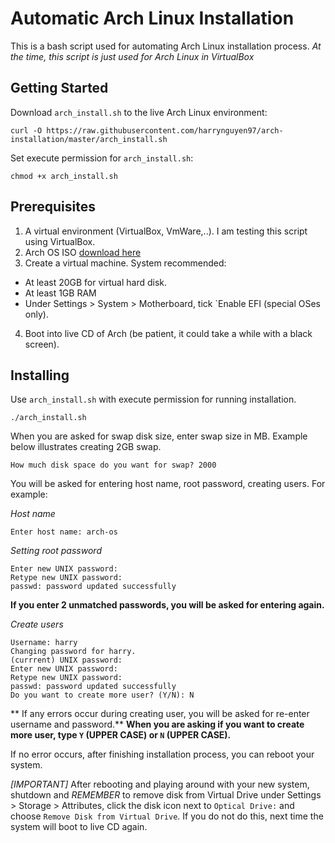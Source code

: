 # Automatic Arch Linux Installation

This is a bash script used for automating Arch Linux installation process. *At the time, this script is just used for Arch Linux in VirtualBox*

## Getting Started

Download `arch_install.sh` to the live Arch Linux environment:

```
curl -O https://raw.githubusercontent.com/harrynguyen97/arch-installation/master/arch_install.sh
```

Set execute permission for `arch_install.sh`:

```
chmod +x arch_install.sh
```

## Prerequisites
1. A virtual environment (VirtualBox, VmWare,..). I am testing this script using VirtualBox.
2. Arch OS ISO [download here](https://mirror.aarnet.edu.au/pub/archlinux/iso/2018.08.01/archlinux-2018.08.01-x86_64.iso)
3. Create a virtual machine. System recommended:
  * At least 20GB for virtual hard disk.
  * At least 1GB RAM
  * Under Settings > System > Motherboard, tick `Enable EFI (special OSes only). 

4. Boot into live CD of Arch (be patient, it could take a while with a black screen).

## Installing
Use `arch_install.sh` with execute permission for running installation.
```
./arch_install.sh
```

When you are asked for swap disk size, enter swap size in MB. Example below illustrates creating 2GB swap.
```
How much disk space do you want for swap? 2000
```

You will be asked for entering host name, root password, creating users. For example:

*Host name*
```
Enter host name: arch-os
```

*Setting root password*
```
Enter new UNIX password:
Retype new UNIX password:
passwd: password updated successfully
```
**If you enter 2 unmatched passwords, you will be asked for entering again.**

*Create users*
```
Username: harry
Changing password for harry.
(currrent) UNIX password:
Enter new UNIX password:
Retype new UNIX password:
passwd: password updated successfully
Do you want to create more user? (Y/N): N
```
** If any errors occur during creating user, you will be asked for re-enter username and password.**
**When you are asking if you want to create more user, type `Y` (UPPER CASE) or `N` (UPPER CASE).**

If no error occurs, after finishing installation process, you can reboot your system.  

*[IMPORTANT]* After rebooting and playing around with your new system, shutdown and *REMEMBER* to remove disk from Virtual Drive under Settings > Storage > Attributes, click the disk icon next to `Optical Drive:` and choose `Remove Disk from Virtual Drive`. If you do not do this, next time the system will boot to live CD again.